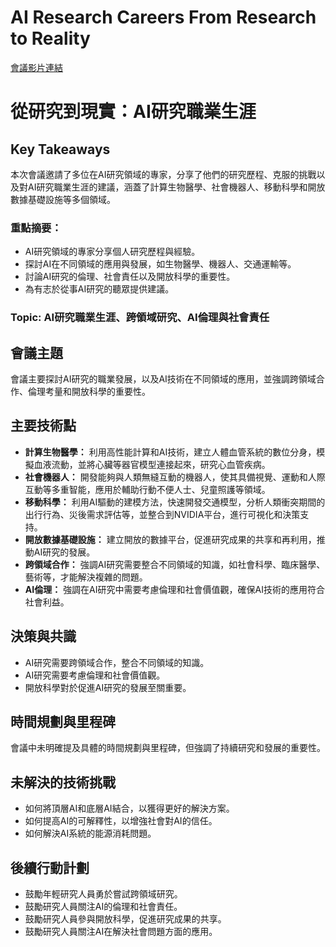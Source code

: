 # AI Research Careers From Research to Reality
[會議影片連結](https://www.nvidia.com/gtc/session-catalog/?search=AI%20Research%20Careers%20From%20Research%20to%20Reality&tab.catalogallsessionstab=16566177511100015Kus#/session/1733161820184001FuJi)
# 從研究到現實：AI研究職業生涯

## Key Takeaways
本次會議邀請了多位在AI研究領域的專家，分享了他們的研究歷程、克服的挑戰以及對AI研究職業生涯的建議，涵蓋了計算生物醫學、社會機器人、移動科學和開放數據基礎設施等多個領域。
### 重點摘要：
*   AI研究領域的專家分享個人研究歷程與經驗。
*   探討AI在不同領域的應用與發展，如生物醫學、機器人、交通運輸等。
*   討論AI研究的倫理、社會責任以及開放科學的重要性。
*   為有志於從事AI研究的聽眾提供建議。
### Topic: AI研究職業生涯、跨領域研究、AI倫理與社會責任

## 會議主題
會議主要探討AI研究的職業發展，以及AI技術在不同領域的應用，並強調跨領域合作、倫理考量和開放科學的重要性。

## 主要技術點
*   **計算生物醫學：** 利用高性能計算和AI技術，建立人體血管系統的數位分身，模擬血液流動，並將心臟等器官模型連接起來，研究心血管疾病。
*   **社會機器人：** 開發能夠與人類無縫互動的機器人，使其具備視覺、運動和人際互動等多重智能，應用於輔助行動不便人士、兒童照護等領域。
*   **移動科學：** 利用AI驅動的建模方法，快速開發交通模型，分析人類衝突期間的出行行為、災後需求評估等，並整合到NVIDIA平台，進行可視化和決策支持。
*   **開放數據基礎設施：** 建立開放的數據平台，促進研究成果的共享和再利用，推動AI研究的發展。
*   **跨領域合作：** 強調AI研究需要整合不同領域的知識，如社會科學、臨床醫學、藝術等，才能解決複雜的問題。
*   **AI倫理：** 強調在AI研究中需要考慮倫理和社會價值觀，確保AI技術的應用符合社會利益。

## 決策與共識
*   AI研究需要跨領域合作，整合不同領域的知識。
*   AI研究需要考慮倫理和社會價值觀。
*   開放科學對於促進AI研究的發展至關重要。

## 時間規劃與里程碑
會議中未明確提及具體的時間規劃與里程碑，但強調了持續研究和發展的重要性。

## 未解決的技術挑戰
*   如何將頂層AI和底層AI結合，以獲得更好的解決方案。
*   如何提高AI的可解釋性，以增強社會對AI的信任。
*   如何解決AI系統的能源消耗問題。

## 後續行動計劃
*   鼓勵年輕研究人員勇於嘗試跨領域研究。
*   鼓勵研究人員關注AI的倫理和社會責任。
*   鼓勵研究人員參與開放科學，促進研究成果的共享。
*   鼓勵研究人員關注AI在解決社會問題方面的應用。
